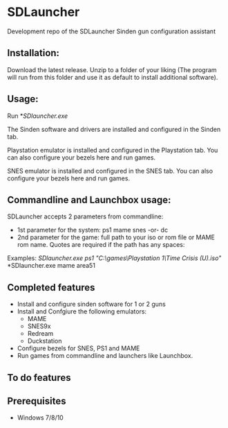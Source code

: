 # SDLauncher
Development repo of the SDLauncher Sinden gun configuration assistant


## Installation:

Download the latest release.
Unzip to a folder of your liking (The program will run from this folder and use it as default to install additional software).

## Usage:
Run **SDlauncher.exe*

The Sinden software and drivers are installed and configured in the Sinden tab.

Playstation emulator is installed and configured in the Playstation tab. You can also configure your bezels here and run games.

SNES emulator is installed and configured in the SNES tab. You can also configure your bezels here and run games.

## Commandline and Launchbox usage:

SDLauncher accepts 2 parameters from commandline:
- 1st parameter for the system: ps1 mame snes -or- dc
- 2nd parameter for the game: full path to your iso or rom file or MAME rom name. Quotes are required if the path has any spaces:

Examples: 
*SDlauncher.exe ps1 "C:\games\Playstation 1\Time Crisis (U).iso"*
*SDlauncher.exe mame area51



## Completed features
- Install and configure sinden software for 1 or 2 guns
- Install and Confgiure the following emulators:
    - MAME
    - SNES9x
    - Redream
    - Duckstation
- Configure bezels for SNES, PS1 and MAME
- Run games from commandline and launchers like Launchbox.

## To do features

## Prerequisites
- Windows 7/8/10
